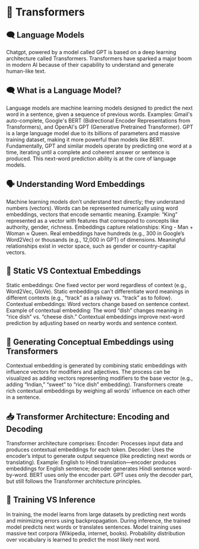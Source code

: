 # 🔄 Transformers

## 🗨️ Language Models
Chatgpt, powered by a model called GPT is based on a deep learning architecture called Transformers. Transformers have sparked a major boom in modern AI because of their capability to understand and generate human-like text. 

## 🗨️ What is a Language Model?
Language models are machine learning models designed to predict the next word in a sentence, given a sequence of previous words. Examples: Gmail's auto-complete, Google's BERT (Bidrectional Encoder Representations from Transformers), and OpenAI's GPT (Generative Pretrained Transformer). GPT is a large language model due to its billions of parameters and massive training dataset, making it more powerful than models like BERT. Fundamentally, GPT and similar models operate by predicting one word at a time, iterating until a complete and coherent answer or sentence is produced. This next-word prediction ability is at the core of language models.

## 🗣️ Understanding Word Embeddings

Machine learning models don’t understand text directly; they understand numbers (vectors).
Words can be represented numerically using word embeddings, vectors that encode semantic meaning.
Example: “King” represented as a vector with features that correspond to concepts like authority, gender, richness.
Embeddings capture relationships: King - Man + Woman ≈ Queen.
Real embeddings have hundreds (e.g., 300 in Google’s Word2Vec) or thousands (e.g., 12,000 in GPT) of dimensions.
Meaningful relationships exist in vector space, such as gender or country-capital vectors.

## 📜 Static VS Contextual Embeddings

Static embeddings: One fixed vector per word regardless of context (e.g., Word2Vec, GloVe).
Static embeddings can’t differentiate word meanings in different contexts (e.g., “track” as a railway vs. “track” as to follow).
Contextual embeddings: Word vectors change based on sentence context.
Example of contextual embedding: The word “dish” changes meaning in “rice dish” vs. “cheese dish.”
Contextual embeddings improve next-word prediction by adjusting based on nearby words and sentence context.

## 🧬 Generating Conceptual Embeddings using Transformers

Contextual embedding is generated by combining static embeddings with influence vectors for modifiers and adjectives.
The process can be visualized as adding vectors representing modifiers to the base vector (e.g., adding “Indian,” “sweet” to “rice dish” embedding).
Transformers create rich contextual embeddings by weighing all words’ influence on each other in a sentence.

## 📥 Transformer Architecture: Encoding and Decoding

Transformer architecture comprises:
Encoder: Processes input data and produces contextual embeddings for each token.
Decoder: Uses the encoder’s intput to generate output sequence (like predicting next words or translating).
Example: English to Hindi translation—encoder produces embeddings for English sentence; decoder generates Hindi sentence word-by-word.
BERT uses only the encoder part.
GPT uses only the decoder part, but still follows the Transformer architecture principles.

## 🧠 Training VS Inference

In training, the model learns from large datasets by predicting next words and minimizing errors using backpropagation.
During inference, the trained model predicts next words or translates sentences.
Model training uses massive text corpora (Wikipedia, internet, books).
Probability distribution over vocabulary is learned to predict the most likely next word.